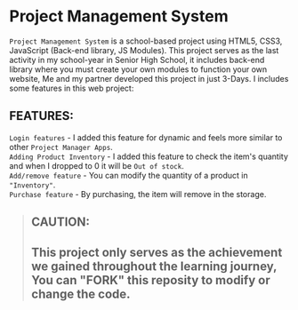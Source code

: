# Project Management System

`Project Management System` is a school-based project using HTML5, CSS3, JavaScript (Back-end library, JS Modules). This project serves as the last activity in my school-year in Senior High School, it includes back-end library where you must create your own modules to function your own website, Me and my partner developed this project in just 3-Days. I includes some features in this web project:

 ## FEATURES:
 `Login features` - I added this feature for dynamic and feels more similar to other `Project Manager Apps`. <br>
 `Adding Product Inventory` - I added this feature to check the item's quantity and when I dropped to 0 it will be `Out of stock`. <br>
 `Add/remove feature` - You can modify the quantity of a product in `"Inventory"`. <br>
 `Purchase feature` - By purchasing, the item will remove in the storage.

> ## CAUTION:
> ## This project only serves as the achievement we gained throughout the learning journey, You can "FORK" this reposity to modify or change the code.
